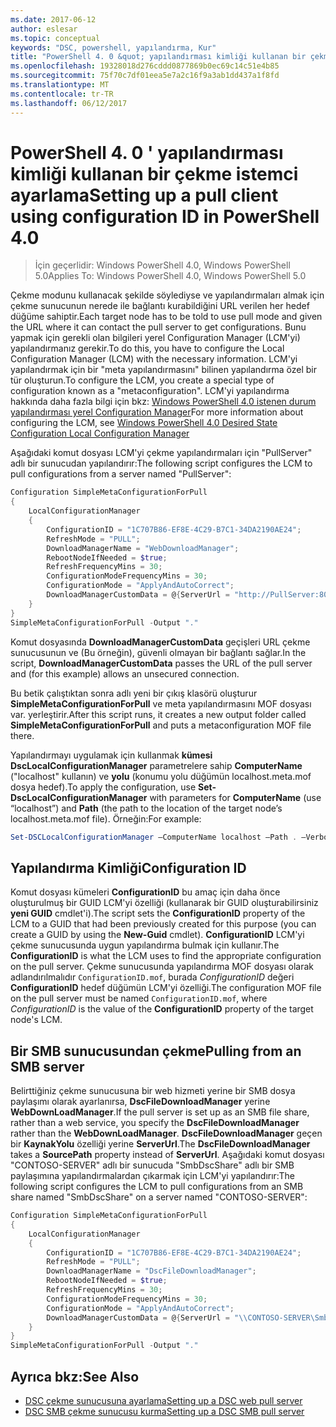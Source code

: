 ```yaml
---
ms.date: 2017-06-12
author: eslesar
ms.topic: conceptual
keywords: "DSC, powershell, yapılandırma, Kur"
title: "PowerShell 4. 0 &quot; yapılandırması kimliği kullanan bir çekme istemci ayarlama"
ms.openlocfilehash: 19328018d276cddd0877869b0ec69c14c51e4b85
ms.sourcegitcommit: 75f70c7df01eea5e7a2c16f9a3ab1dd437a1f8fd
ms.translationtype: MT
ms.contentlocale: tr-TR
ms.lasthandoff: 06/12/2017
---
```

# <a name="setting-up-a-pull-client-using-configuration-id-in-powershell-40"></a><span data-ttu-id="8eeb3-103">PowerShell 4. 0 ' yapılandırması kimliği kullanan bir çekme istemci ayarlama</span><span class="sxs-lookup"><span data-stu-id="8eeb3-103">Setting up a pull client using configuration ID in PowerShell 4.0</span></span>

><span data-ttu-id="8eeb3-104">İçin geçerlidir: Windows PowerShell 4.0, Windows PowerShell 5.0</span><span class="sxs-lookup"><span data-stu-id="8eeb3-104">Applies To: Windows PowerShell 4.0, Windows PowerShell 5.0</span></span>

<span data-ttu-id="8eeb3-105">Çekme modunu kullanacak şekilde söylediyse ve yapılandırmaları almak için çekme sunucunun nerede ile bağlantı kurabildiğini URL verilen her hedef düğüme sahiptir.</span><span class="sxs-lookup"><span data-stu-id="8eeb3-105">Each target node has to be told to use pull mode and given the URL where it can contact the pull server to get configurations.</span></span> <span data-ttu-id="8eeb3-106">Bunu yapmak için gerekli olan bilgileri yerel Configuration Manager (LCM'yi) yapılandırmanız gerekir.</span><span class="sxs-lookup"><span data-stu-id="8eeb3-106">To do this, you have to configure the Local Configuration Manager (LCM) with the necessary information.</span></span> <span data-ttu-id="8eeb3-107">LCM'yi yapılandırmak için bir "meta yapılandırmasını" bilinen yapılandırma özel bir tür oluşturun.</span><span class="sxs-lookup"><span data-stu-id="8eeb3-107">To configure the LCM, you create a special type of configuration known as a "metaconfiguration".</span></span> <span data-ttu-id="8eeb3-108">LCM'yi yapılandırma hakkında daha fazla bilgi için bkz: [Windows PowerShell 4.0 istenen durum yapılandırması yerel Configuration Manager](metaConfig4.md)</span><span class="sxs-lookup"><span data-stu-id="8eeb3-108">For more information about configuring the LCM, see [Windows PowerShell 4.0 Desired State Configuration Local Configuration Manager](metaConfig4.md)</span></span>

<span data-ttu-id="8eeb3-109">Aşağıdaki komut dosyası LCM'yi çekme yapılandırmaları için "PullServer" adlı bir sunucudan yapılandırır:</span><span class="sxs-lookup"><span data-stu-id="8eeb3-109">The following script configures the LCM to pull configurations from a server named "PullServer":</span></span>

```powershell
Configuration SimpleMetaConfigurationForPull 
{ 
    LocalConfigurationManager 
    { 
        ConfigurationID = "1C707B86-EF8E-4C29-B7C1-34DA2190AE24";
        RefreshMode = "PULL";
        DownloadManagerName = "WebDownloadManager";
        RebootNodeIfNeeded = $true;
        RefreshFrequencyMins = 30;
        ConfigurationModeFrequencyMins = 30; 
        ConfigurationMode = "ApplyAndAutoCorrect";
        DownloadManagerCustomData = @{ServerUrl = "http://PullServer:8080/PSDSCPullServer/PSDSCPullServer.svc"; AllowUnsecureConnection = “TRUE”}
    } 
} 
SimpleMetaConfigurationForPull -Output "."
```

<span data-ttu-id="8eeb3-110">Komut dosyasında **DownloadManagerCustomData** geçişleri URL çekme sunucusunun ve (Bu örneğin), güvenli olmayan bir bağlantı sağlar.</span><span class="sxs-lookup"><span data-stu-id="8eeb3-110">In the script, **DownloadManagerCustomData** passes the URL of the pull server and (for this example) allows an unsecured connection.</span></span> 

<span data-ttu-id="8eeb3-111">Bu betik çalıştıktan sonra adlı yeni bir çıkış klasörü oluşturur **SimpleMetaConfigurationForPull** ve meta yapılandırmasını MOF dosyası var. yerleştirir.</span><span class="sxs-lookup"><span data-stu-id="8eeb3-111">After this script runs, it creates a new output folder called **SimpleMetaConfigurationForPull** and puts a metaconfiguration MOF file there.</span></span>

<span data-ttu-id="8eeb3-112">Yapılandırmayı uygulamak için kullanmak **kümesi DscLocalConfigurationManager** parametrelere sahip **ComputerName** ("localhost" kullanın) ve **yolu** (konumu yolu düğümün localhost.meta.mof dosya hedef).</span><span class="sxs-lookup"><span data-stu-id="8eeb3-112">To apply the configuration, use **Set-DscLocalConfigurationManager** with parameters for **ComputerName** (use “localhost”) and **Path** (the path to the location of the target node’s localhost.meta.mof file).</span></span> <span data-ttu-id="8eeb3-113">Örneğin:</span><span class="sxs-lookup"><span data-stu-id="8eeb3-113">For example:</span></span> 
```powershell
Set-DSCLocalConfigurationManager –ComputerName localhost –Path . –Verbose.
```

## <a name="configuration-id"></a><span data-ttu-id="8eeb3-114">Yapılandırma Kimliği</span><span class="sxs-lookup"><span data-stu-id="8eeb3-114">Configuration ID</span></span>
<span data-ttu-id="8eeb3-115">Komut dosyası kümeleri **ConfigurationID** bu amaç için daha önce oluşturulmuş bir GUID LCM'yi özelliği (kullanarak bir GUID oluşturabilirsiniz **yeni GUID** cmdlet'i).</span><span class="sxs-lookup"><span data-stu-id="8eeb3-115">The script sets the **ConfigurationID** property of the LCM to a GUID that had been previously created for this purpose (you can create a GUID by using the **New-Guid** cmdlet).</span></span> <span data-ttu-id="8eeb3-116">**ConfigurationID** LCM'yi çekme sunucusunda uygun yapılandırma bulmak için kullanır.</span><span class="sxs-lookup"><span data-stu-id="8eeb3-116">The **ConfigurationID** is what the LCM uses to find the appropriate configuration on the pull server.</span></span> <span data-ttu-id="8eeb3-117">Çekme sunucusunda yapılandırma MOF dosyası olarak adlandırılmalıdır `ConfigurationID.mof`, burada *ConfigurationID* değeri **ConfigurationID** hedef düğümün LCM'yi özelliği.</span><span class="sxs-lookup"><span data-stu-id="8eeb3-117">The configuration MOF file on the pull server must be named `ConfigurationID.mof`, where *ConfigurationID* is the value of the **ConfigurationID** property of the target node's LCM.</span></span>

## <a name="pulling-from-an-smb-server"></a><span data-ttu-id="8eeb3-118">Bir SMB sunucusundan çekme</span><span class="sxs-lookup"><span data-stu-id="8eeb3-118">Pulling from an SMB server</span></span>

<span data-ttu-id="8eeb3-119">Belirttiğiniz çekme sunucusuna bir web hizmeti yerine bir SMB dosya paylaşımı olarak ayarlanırsa, **DscFileDownloadManager** yerine **WebDownLoadManager**.</span><span class="sxs-lookup"><span data-stu-id="8eeb3-119">If the pull server is set up as an SMB file share, rather than a web service, you specify the **DscFileDownloadManager** rather than the **WebDownLoadManager**.</span></span>
<span data-ttu-id="8eeb3-120">**DscFileDownloadManager** geçen bir **KaynakYolu** özelliği yerine **ServerUrl**.</span><span class="sxs-lookup"><span data-stu-id="8eeb3-120">The **DscFileDownloadManager** takes a **SourcePath** property instead of **ServerUrl**.</span></span> <span data-ttu-id="8eeb3-121">Aşağıdaki komut dosyası "CONTOSO-SERVER" adlı bir sunucuda "SmbDscShare" adlı bir SMB paylaşımına yapılandırmalardan çıkarmak için LCM'yi yapılandırır:</span><span class="sxs-lookup"><span data-stu-id="8eeb3-121">The following script configures the LCM to pull configurations from an SMB share named "SmbDscShare" on a server named "CONTOSO-SERVER":</span></span>

```powershell
Configuration SimpleMetaConfigurationForPull 
{ 
    LocalConfigurationManager 
    { 
        ConfigurationID = "1C707B86-EF8E-4C29-B7C1-34DA2190AE24";
        RefreshMode = "PULL";
        DownloadManagerName = "DscFileDownloadManager";
        RebootNodeIfNeeded = $true;
        RefreshFrequencyMins = 30;
        ConfigurationModeFrequencyMins = 30; 
        ConfigurationMode = "ApplyAndAutoCorrect";
        DownloadManagerCustomData = @{ServerUrl = "\\CONTOSO-SERVER\SmbDscShare"}
    } 
} 
SimpleMetaConfigurationForPull -Output "."
```

## <a name="see-also"></a><span data-ttu-id="8eeb3-122">Ayrıca bkz:</span><span class="sxs-lookup"><span data-stu-id="8eeb3-122">See Also</span></span>

- [<span data-ttu-id="8eeb3-123">DSC çekme sunucusuna ayarlama</span><span class="sxs-lookup"><span data-stu-id="8eeb3-123">Setting up a DSC web pull server</span></span>](pullServer.md)
- [<span data-ttu-id="8eeb3-124">DSC SMB çekme sunucusu kurma</span><span class="sxs-lookup"><span data-stu-id="8eeb3-124">Setting up a DSC SMB pull server</span></span>](pullServerSMB.md)

